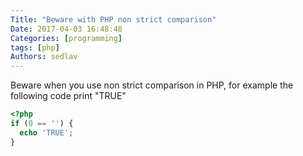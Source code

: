 ```yaml
---
Title: "Beware with PHP non strict comparison"
Date: 2017-04-03 16:48:48
Categories: [programming]
tags: [php]
Authors: sedlav
---
```


Beware when you use non strict comparison in PHP, for example the following code print "TRUE"

```php
<?php
if (0 == '') {
  echo 'TRUE';
}
```

